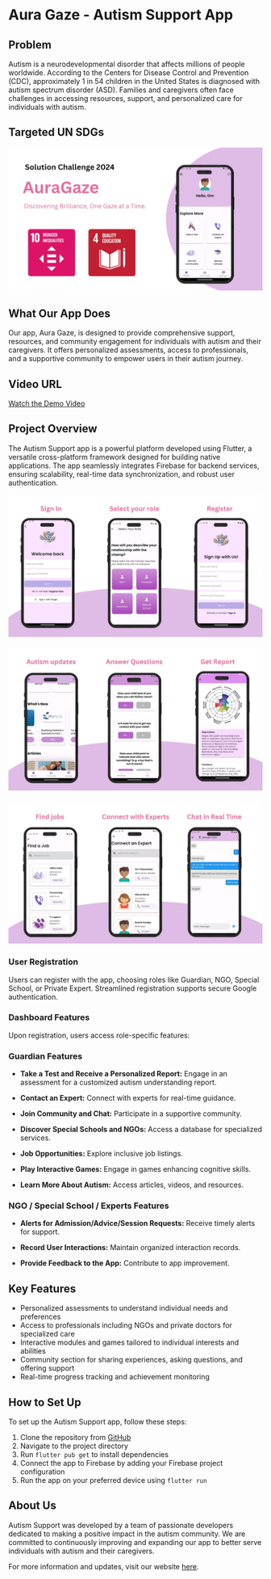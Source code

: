 # Aura Gaze - Autism Support App

## Problem
Autism is a neurodevelopmental disorder that affects millions of people worldwide. According to the Centers for Disease Control and Prevention (CDC), approximately 1 in 54 children in the United States is diagnosed with autism spectrum disorder (ASD). Families and caregivers often face challenges in accessing resources, support, and personalized care for individuals with autism.

## Targeted UN SDGs

![SDGs](assets/sdg.jpg)

## What Our App Does
Our app, Aura Gaze, is designed to provide comprehensive support, resources, and community engagement for individuals with autism and their caregivers. It offers personalized assessments, access to professionals, and a supportive community to empower users in their autism journey.

## Video URL
[Watch the Demo Video](insert_youtube_url_here)

## Project Overview

The Autism Support app is a powerful platform developed using Flutter, a versatile cross-platform framework designed for building native applications. The app seamlessly integrates Firebase for backend services, ensuring scalability, real-time data synchronization, and robust user authentication.

![app3](assets/app3.jpg)
<br></br>
![app2](assets/app2.jpg)
<br></br>
![app](assets/app1.jpg)

### User Registration

Users can register with the app, choosing roles like Guardian, NGO, Special School, or Private Expert. Streamlined registration supports secure Google authentication.

### Dashboard Features

Upon registration, users access role-specific features:

### Guardian Features

- **Take a Test and Receive a Personalized Report:** Engage in an assessment for a customized autism understanding report.

- **Contact an Expert:** Connect with experts for real-time guidance.

- **Join Community and Chat:** Participate in a supportive community.

- **Discover Special Schools and NGOs:** Access a database for specialized services.

- **Job Opportunities:** Explore inclusive job listings.

- **Play Interactive Games:** Engage in games enhancing cognitive skills.

- **Learn More About Autism:** Access articles, videos, and resources.

### NGO / Special School / Experts Features

- **Alerts for Admission/Advice/Session Requests:** Receive timely alerts for support.

- **Record User Interactions:** Maintain organized interaction records.

- **Provide Feedback to the App:** Contribute to app improvement.

## Key Features
- Personalized assessments to understand individual needs and preferences
- Access to professionals including NGOs and private doctors for specialized care
- Interactive modules and games tailored to individual interests and abilities
- Community section for sharing experiences, asking questions, and offering support
- Real-time progress tracking and achievement monitoring

## How to Set Up
To set up the Autism Support app, follow these steps:
1. Clone the repository from [GitHub](https://github.com/nishaaannnt/solution-2024.git)
2. Navigate to the project directory
3. Run `flutter pub get` to install dependencies
4. Connect the app to Firebase by adding your Firebase project configuration
5. Run the app on your preferred device using `flutter run`

## About Us
Autism Support was developed by a team of passionate developers dedicated to making a positive impact in the autism community. We are committed to continuously improving and expanding our app to better serve individuals with autism and their caregivers.

For more information and updates, visit our website [here]().
